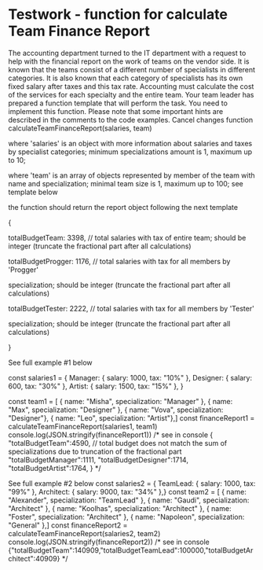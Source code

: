 # Testwork - function for calculate Team Finance Report

The accounting department turned to the IT department with a request to help with the
financial report on the work of teams on the vendor side. It is known that the teams consist of
a different number of specialists in different categories. It is also known that each category of
specialists has its own fixed salary after taxes and this tax rate. Accounting must calculate
the cost of the services for each specialty and the entire team. Your team leader has
prepared a function template that will perform the task. You need to implement this function.
Please note that some important hints are described in the comments to the code examples.
Cancel changes
function calculateTeamFinanceReport(salaries, team)

where 'salaries' is an object with more information about salaries and taxes by specialist
categories; minimum specializations amount is 1, maximum up to 10; 

where 'team' is an array of objects represented by member of the team with name and
specialization; minimal team size is 1, maximum up to 100; see template below

the function should return the report object following the next template

{

totalBudgetTeam: 3398, // total salaries with tax of entire team; should be integer
(truncate the fractional part after all calculations)

totalBudgetProgger: 1176, // total salaries with tax for all members by 'Progger'

specialization; should be integer (truncate the fractional part after all calculations)

totalBudgetTester: 2222, // total salaries with tax for all members by 'Tester'

specialization; should be integer (truncate the fractional part after all calculations)

}

See full example #1 below

const salaries1 = {
Manager: { salary: 1000, tax: "10%" },
Designer: { salary: 600, tax: "30%" },
Artist: { salary: 1500, tax: "15%" },
}

const team1 = [
{ name: "Misha", specialization: "Manager" },
{ name: "Max", specialization: "Designer" },
{ name: "Vova", specialization: "Designer"},
{ name: "Leo", specialization: "Artist"},]
const financeReport1 = calculateTeamFinanceReport(salaries1, team1)
console.log(JSON.stringify(financeReport1))
/* see in console
{
"totalBudgetTeam":4590, // total budget does not match the sum of specializations due
to truncation of the fractional part
"totalBudgetManager":1111,
"totalBudgetDesigner":1714,
"totalBudgetArtist":1764,
}
*/

See full example #2 below
const salaries2 = {
TeamLead: { salary: 1000, tax: "99%" },
Architect: { salary: 9000, tax: "34%" },}
const team2 = [
{ name: "Alexander", specialization: "TeamLead" },
{ name: "Gaudi", specialization: "Architect" },
{ name: "Koolhas", specialization: "Architect" },
{ name: "Foster", specialization: "Architect" },
{ name: "Napoleon", specialization: "General" },]
const financeReport2 = calculateTeamFinanceReport(salaries2, team2)
console.log(JSON.stringify(financeReport2))
/* see in console
{"totalBudgetTeam":140909,"totalBudgetTeamLead":100000,"totalBudgetArchitect":40909}
*/
